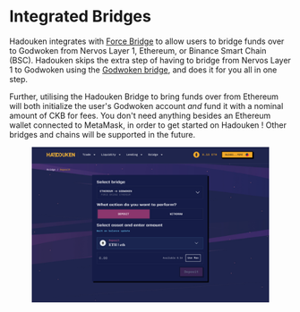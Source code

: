 # Integrated Bridges

Hadouken integrates with [Force Bridge](https://forcebridge.com/bridge/Ethereum/Nervos) to allow users to bridge funds over to Godwoken from Nervos Layer 1, Ethereum, or Binance Smart Chain (BSC). Hadouken skips the extra step of having to bridge from Nervos Layer 1 to Godwoken using the [Godwoken bridge](https://bridge.godwoken.io/#/v1/deposit/pending), and does it for you all in one step.

Further, utilising the Hadouken Bridge to bring funds over from Ethereum will both initialize the user's Godwoken account _and_ fund it with a nominal amount of CKB for fees. You don't need anything besides an Ethereum wallet connected to MetaMask, in order to get started on Hadouken ! Other bridges and chains will be supported in the future.&#x20;

<figure><img src="../.gitbook/assets/image (2) (1) (1).png" alt=""><figcaption></figcaption></figure>

